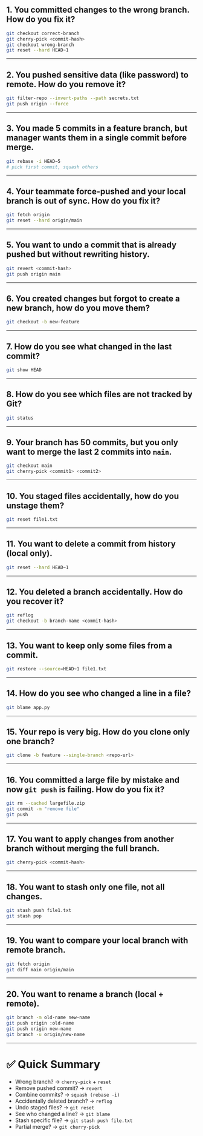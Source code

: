 ## 1. You committed changes to the wrong branch. How do you fix it?
```bash
git checkout correct-branch
git cherry-pick <commit-hash>
git checkout wrong-branch
git reset --hard HEAD~1
````

---

## 2. You pushed sensitive data (like password) to remote. How do you remove it?

```bash
git filter-repo --invert-paths --path secrets.txt
git push origin --force
```

---

## 3. You made 5 commits in a feature branch, but manager wants them in a single commit before merge.

```bash
git rebase -i HEAD~5
# pick first commit, squash others
```

---

## 4. Your teammate force-pushed and your local branch is out of sync. How do you fix it?

```bash
git fetch origin
git reset --hard origin/main
```

---

## 5. You want to undo a commit that is already pushed but without rewriting history.

```bash
git revert <commit-hash>
git push origin main
```

---

## 6. You created changes but forgot to create a new branch, how do you move them?

```bash
git checkout -b new-feature
```

---

## 7. How do you see what changed in the last commit?

```bash
git show HEAD
```

---

## 8. How do you see which files are not tracked by Git?

```bash
git status
```

---

## 9. Your branch has 50 commits, but you only want to merge the last 2 commits into `main`.

```bash
git checkout main
git cherry-pick <commit1> <commit2>
```

---

## 10. You staged files accidentally, how do you unstage them?

```bash
git reset file1.txt
```

---

## 11. You want to delete a commit from history (local only).

```bash
git reset --hard HEAD~1
```

---

## 12. You deleted a branch accidentally. How do you recover it?

```bash
git reflog
git checkout -b branch-name <commit-hash>
```

---

## 13. You want to keep only some files from a commit.

```bash
git restore --source=HEAD~1 file1.txt
```

---

## 14. How do you see who changed a line in a file?

```bash
git blame app.py
```

---

## 15. Your repo is very big. How do you clone only one branch?

```bash
git clone -b feature --single-branch <repo-url>
```

---

## 16. You committed a large file by mistake and now `git push` is failing. How do you fix it?

```bash
git rm --cached largefile.zip
git commit -m "remove file"
git push
```

---

## 17. You want to apply changes from another branch without merging the full branch.

```bash
git cherry-pick <commit-hash>
```

---

## 18. You want to stash only one file, not all changes.

```bash
git stash push file1.txt
git stash pop
```

---

## 19. You want to compare your local branch with remote branch.

```bash
git fetch origin
git diff main origin/main
```

---

## 20. You want to rename a branch (local + remote).

```bash
git branch -m old-name new-name
git push origin :old-name
git push origin new-name
git branch -u origin/new-name
```

---

# ✅ Quick Summary

* Wrong branch? → `cherry-pick` + `reset`
* Remove pushed commit? → `revert`
* Combine commits? → `squash (rebase -i)`
* Accidentally deleted branch? → `reflog`
* Undo staged files? → `git reset`
* See who changed a line? → `git blame`
* Stash specific file? → `git stash push file.txt`
* Partial merge? → `git cherry-pick`
